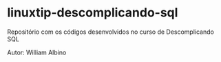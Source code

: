 # linuxtip-descomplicando-sql
Repositório com os códigos desenvolvidos no curso de Descomplicando SQL

Autor: William Albino